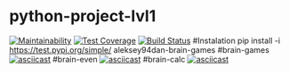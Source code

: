 # python-project-lvl1
[![Maintainability](https://api.codeclimate.com/v1/badges/92de00b7b58105008b41/maintainability)](https://codeclimate.com/github/Aleksey94Dan/python-project-lvl1/maintainability)
[![Test Coverage](https://api.codeclimate.com/v1/badges/a99a88d28ad37a79dbf6/test_coverage)](https://codeclimate.com/github/codeclimate/codeclimate/test_coverage)
[![Build Status](https://travis-ci.com/Aleksey94Dan/python-project-lvl1.svg?branch=master)](https://travis-ci.com/Aleksey94Dan/python-project-lvl1)
#Instalation
pip install -i https://test.pypi.org/simple/ aleksey94dan-brain-games
#brain-games
[![asciicast](https://asciinema.org/a/znASHED74upmWenvJzxVLRznt.svg)](https://asciinema.org/a/znASHED74upmWenvJzxVLRznt)
#brain-even
[![asciicast](https://asciinema.org/a/2z8f89Yq6Sy6OXOXarzoRjREu.svg)](https://asciinema.org/a/2z8f89Yq6Sy6OXOXarzoRjREu)
#brain-calc
[![asciicast](https://asciinema.org/a/pAK0zEszSM33w9N4XRX9fYR7J.svg)](https://asciinema.org/a/pAK0zEszSM33w9N4XRX9fYR7J)